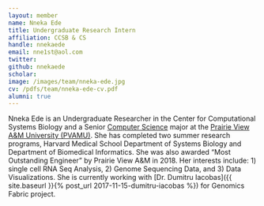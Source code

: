 ```yaml
---
layout: member
name: Nneka Ede
title: Undergraduate Research Intern
affiliation: CCSB & CS
handle: nnekaede
email: nne1st@aol.com
twitter:
github: nnekaede
scholar: 
image: /images/team/nneka-ede.jpg
cv: /pdfs/team/nneka-ede-cv.pdf
alumni: true
---
```


Nneka Ede is an Undergraduate Researcher in the Center for Computational Systems Biology and a Senior [Computer Science](https://www.pvamu.edu/cs/) major at the [Prairie View A&M University (PVAMU)](http://www.pvamu.edu). She has completed two summer research programs, Harvard Medical School Department of Systems Biology and Department of Biomedical Informatics. She was also awarded “Most Outstanding Engineer” by Prairie View A&M in 2018. Her interests include: 1) single cell RNA Seq Analysis, 2) Genome Sequencing Data, and 3) Data Visualizations.  She is currently working with [Dr. Dumitru Iacobas]({{ site.baseurl }}{% post_url 2017-11-15-dumitru-iacobas %}) for Genomics Fabric project.


